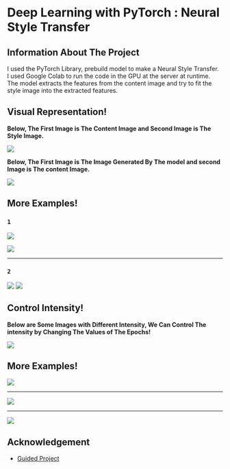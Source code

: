 
# **Deep Learning with PyTorch : Neural Style Transfer**

## **Information About The Project**

I used the PyTorch Library, prebuild model to make a Neural Style Transfer.
<br>
I used Google Colab to run the code in the GPU at the server at runtime.
<br>
The model extracts the features from the content image and try to fit the style image into the extracted features.
## **Visual Representation!**

**Below, The First Image is The Content Image and Second Image is The Style Image.**

![](https://github.com/srajan-kiyotaka/Deep-Learning-with-PyTorch-Neural-Style-Transfer-/blob/master/images/Sample1.png?raw=true)

**Below, The First Image is The Image Generated By The model and second Image is The content Image.**

![](https://github.com/srajan-kiyotaka/Deep-Learning-with-PyTorch-Neural-Style-Transfer-/blob/master/images/Output1.png?raw=true)

## **More Examples!**
### `1`
![](https://github.com/srajan-kiyotaka/Deep-Learning-with-PyTorch-Neural-Style-Transfer-/blob/master/images/sample3.png?raw=true)

![](https://github.com/srajan-kiyotaka/Deep-Learning-with-PyTorch-Neural-Style-Transfer-/blob/master/images/output2.png?raw=true)
<hr>

### `2`

![](https://github.com/srajan-kiyotaka/Deep-Learning-with-PyTorch-Neural-Style-Transfer-/blob/master/images/sample0.png?raw=true)
![](https://github.com/srajan-kiyotaka/Deep-Learning-with-PyTorch-Neural-Style-Transfer-/blob/master/images/output0.png?raw=true)

## **Control Intensity!**

**Below are Some Images with Different Intensity, We Can Control The intensity by Changing The Values of The Epochs!**

![](https://github.com/srajan-kiyotaka/Deep-Learning-with-PyTorch-Neural-Style-Transfer-/blob/master/images/Sample2.png?raw=true)

## **More Examples!**

![](https://github.com/srajan-kiyotaka/Deep-Learning-with-PyTorch-Neural-Style-Transfer-/blob/master/images/sample4.png?raw=true)

<hr>

![](https://github.com/srajan-kiyotaka/Deep-Learning-with-PyTorch-Neural-Style-Transfer-/blob/master/images/sample5.png?raw=true)

<hr>

![](https://github.com/srajan-kiyotaka/Deep-Learning-with-PyTorch-Neural-Style-Transfer-/blob/master/images/sample6.png?raw=true)

## **Acknowledgement**

- [Guided Project](https://www.coursera.org/learn/deep-learning-with-pytorch-neural-style-transfer)
